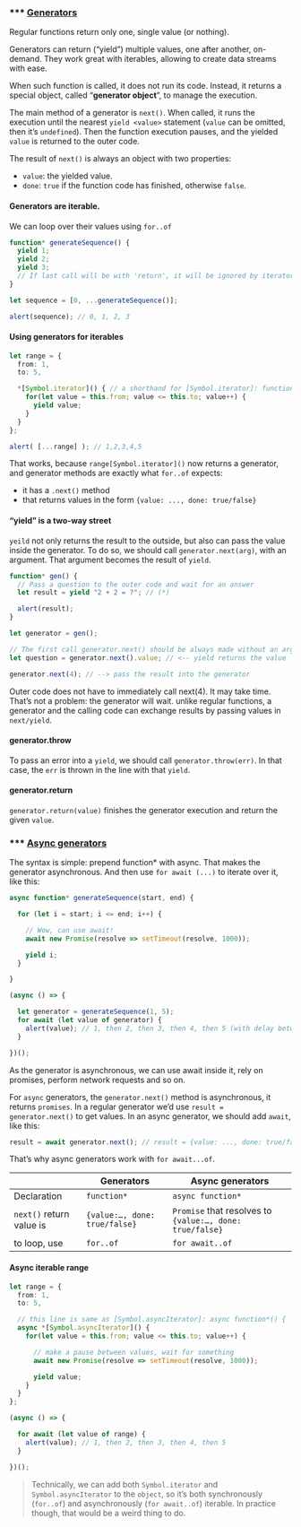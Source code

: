 ### \*** [Generators](https://javascript.info/generators)
Regular functions return only one, single value (or nothing).

Generators can return (“yield”) multiple values, one after another, on-demand.
They work great with iterables, allowing to create data streams with ease.

When such function is called, it does not run its code.
Instead, it returns a special object, called “**generator object**”, to manage the execution.

The main method of a generator is `next()`. When called, it runs the execution until the nearest
`yield <value>` statement (`value` can be omitted, then it’s `undefined`).
Then the function execution pauses, and the yielded `value` is returned to the outer code.

The result of `next()` is always an object with two properties:
- `value`: the yielded value.
- `done`: `true` if the function code has finished, otherwise `false`.

#### Generators are iterable.
We can loop over their values using `for..of`
```typescript
function* generateSequence() {
  yield 1;
  yield 2;
  yield 3;
  // If last call will be with 'return', it will be ignored by iterator, because `done: true`
}

let sequence = [0, ...generateSequence()];

alert(sequence); // 0, 1, 2, 3
```
#### Using generators for iterables
```typescript
let range = {
  from: 1,
  to: 5,

  *[Symbol.iterator]() { // a shorthand for [Symbol.iterator]: function*()
    for(let value = this.from; value <= this.to; value++) {
      yield value;
    }
  }
};

alert( [...range] ); // 1,2,3,4,5
```
That works, because `range[Symbol.iterator]()` now returns a generator, and generator methods
are exactly what `for..of` expects:
- it has a `.next()` method
- that returns values in the form `{value: ..., done: true/false}`

#### “yield” is a two-way street
`yeild` not only returns the result to the outside, but also can pass the value inside the generator.
To do so, we should call `generator.next(arg)`, with an argument. That argument becomes the result of `yield`.
```typescript
function* gen() {
  // Pass a question to the outer code and wait for an answer
  let result = yield "2 + 2 = ?"; // (*)

  alert(result);
}

let generator = gen();

// The first call generator.next() should be always made without an argument (the argument is ignored if passed).
let question = generator.next().value; // <-- yield returns the value

generator.next(4); // --> pass the result into the generator
```
Outer code does not have to immediately call next(4). It may take time.
That’s not a problem: the generator will wait. unlike regular functions,
a generator and the calling code can exchange results by passing values in `next/yield`.

#### generator.throw
To pass an error into a `yield`, we should call `generator.throw(err)`.
In that case, the `err` is thrown in the line with that `yield`.

#### generator.return
`generator.return(value)` finishes the generator execution and return the given `value`.

### \*** [Async generators](https://javascript.info/async-iterators-generators)
The syntax is simple: prepend function* with async. That makes the generator asynchronous.
And then use `for await (...)` to iterate over it, like this:
```typescript
async function* generateSequence(start, end) {

  for (let i = start; i <= end; i++) {

    // Wow, can use await!
    await new Promise(resolve => setTimeout(resolve, 1000));

    yield i;
  }

}

(async () => {

  let generator = generateSequence(1, 5);
  for await (let value of generator) {
    alert(value); // 1, then 2, then 3, then 4, then 5 (with delay between)
  }

})();
```
As the generator is asynchronous, we can use await inside it, rely on promises, perform network
requests and so on.

For `async` generators, the `generator.next()` method is asynchronous, it returns `promises`.
In a regular generator we’d use `result = generator.next()` to get values.
In an async generator, we should add `await`, like this:
```typescript
result = await generator.next(); // result = {value: ..., done: true/false}
```
That’s why async generators work with `for await...of`.

|                          | Generators                    | Async generators                                         |
|--------------------------|-------------------------------|----------------------------------------------------------|
| Declaration              | `function*`                   | `async function*`                                        |
| `next()` return value is | `{value:…, done: true/false}` | `Promise` that resolves to `{value:…, done: true/false}` |
| to loop, use             | `for..of`                     | `for await..of`                                          |

#### Async iterable range
```typescript
let range = {
  from: 1,
  to: 5,

  // this line is same as [Symbol.asyncIterator]: async function*() {
  async *[Symbol.asyncIterator]() {
    for(let value = this.from; value <= this.to; value++) {

      // make a pause between values, wait for something
      await new Promise(resolve => setTimeout(resolve, 1000));

      yield value;
    }
  }
};

(async () => {

  for await (let value of range) {
    alert(value); // 1, then 2, then 3, then 4, then 5
  }

})();
```
> Technically, we can add both `Symbol.iterator` and `Symbol.asyncIterator` to the `object`,
so it’s both synchronously (`for..of`) and asynchronously (`for await..of`) iterable.
In practice though, that would be a weird thing to do.

